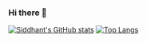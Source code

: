 ### Hi there 👋
[![Siddhant's GitHub stats](https://github-readme-stats.vercel.app/api?username=SiddhantDugar&show_icons=true&theme=radical)](https://github.com/SiddhantDugar/github-readme-stats)
[![Top Langs](https://github-readme-stats.vercel.app/api/top-langs/?username=SiddhantDugar)](https://github.com/SiddhantDugar/github-readme-stats)

<!--
**SiddhantDugar/SiddhantDugar** is a ✨ _special_ ✨ repository because its `README.md` (this file) appears on your GitHub profile.

Here are some ideas to get you started:

- 🔭 I’m currently working on ...
- 🌱 I’m currently learning ...
- 👯 I’m looking to collaborate on ...
- 🤔 I’m looking for help with ...
- 💬 Ask me about ...
- 📫 How to reach me: ...
- 😄 Pronouns: ...
- ⚡ Fun fact: ...
-->
